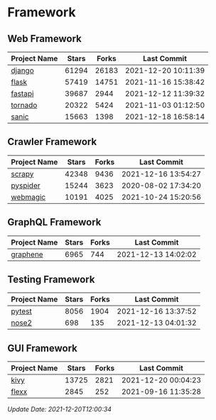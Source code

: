 # Framework

## Web Framework
| Project Name | Stars | Forks | Last Commit |
| ------------ | ----- | ----- | ----------- |
| [django](https://github.com/django/django) | 61294 | 26183 | 2021-12-20 10:11:39 |
| [flask](https://github.com/pallets/flask) | 57419 | 14751 | 2021-11-16 15:38:42 |
| [fastapi](https://github.com/tiangolo/fastapi) | 39687 | 2944 | 2021-12-12 11:39:32 |
| [tornado](https://github.com/tornadoweb/tornado) | 20322 | 5424 | 2021-11-03 01:12:50 |
| [sanic](https://github.com/sanic-org/sanic) | 15663 | 1398 | 2021-12-18 16:58:14 |

## Crawler Framework
| Project Name | Stars | Forks | Last Commit |
| ------------ | ----- | ----- | ----------- |
| [scrapy](https://github.com/scrapy/scrapy) | 42348 | 9436 | 2021-12-16 13:54:27 |
| [pyspider](https://github.com/binux/pyspider) | 15244 | 3623 | 2020-08-02 17:34:20 |
| [webmagic](https://github.com/code4craft/webmagic) | 10191 | 4025 | 2021-10-24 15:20:56 |

## GraphQL Framework
| Project Name | Stars | Forks | Last Commit |
| ------------ | ----- | ----- | ----------- |
| [graphene](https://github.com/graphql-python/graphene) | 6965 | 744 | 2021-12-13 14:02:02 |

## Testing Framework
| Project Name | Stars | Forks | Last Commit |
| ------------ | ----- | ----- | ----------- |
| [pytest](https://github.com/pytest-dev/pytest) | 8056 | 1904 | 2021-12-16 13:37:52 |
| [nose2](https://github.com/nose-devs/nose2) | 698 | 135 | 2021-12-13 04:01:32 |

## GUI Framework
| Project Name | Stars | Forks | Last Commit |
| ------------ | ----- | ----- | ----------- |
| [kivy](https://github.com/kivy/kivy) | 13725 | 2821 | 2021-12-20 00:04:23 |
| [flexx](https://github.com/flexxui/flexx) | 2845 | 252 | 2021-09-16 11:35:28 |

*Update Date: 2021-12-20T12:00:34*